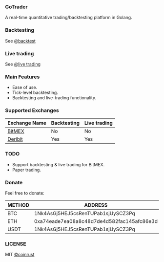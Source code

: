 ### GoTrader
A real-time quantitative trading/backtesting platform in Golang.
 
### Backtesting
See [@backtest](https://github.com/coinrust/gotrader/blob/master/examples/backtest/main.go)

### Live trading
See [@live trading](https://github.com/coinrust/gotrader/blob/master/examples/live/main.go)

### Main Features
* Ease of use.
* Tick-level backtesting.
* Backtesting and live-trading functionality.

### Supported Exchanges
| Exchange Name                                    | Backtesting       | Live trading      |
| ------------------------------------------------ |------------------ | ----------------- |
| [BitMEX](https://www.bitmex.com/register/o0Duru) | No                | No                |
| [Deribit](https://www.deribit.com/reg-7357.93)   | Yes               | Yes               |

### TODO
* Support backtesting & live trading for BitMEX.
* Paper trading.

### Donate

Feel free to donate:

| METHOD  | ADDRESS                                     |
|-------- |-------------------------------------------- |
| BTC     | 1Nk4AsGj5HEJ5csRenTUPab1sjUySCZ3Pq          |
| ETH     | 0xa74eade7ea08a8c48d7de4d582fac145afc86e3d  |
| USDT    | 1Nk4AsGj5HEJ5csRenTUPab1sjUySCZ3Pq          |

### LICENSE
MIT [©coinrust](https://github.com/coinrust)